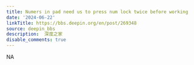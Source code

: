 ```yaml
---
title: Numers in pad need us to press num lock twice before working
date: '2024-06-22'
linkTitle: https://bbs.deepin.org/en/post/269348
source: deepin_bbs
description:  深度之家 
disable_comments: true
---
```

NA
